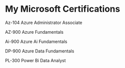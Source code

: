 # My Microsoft Certifications

Az-104 Azure Administrator Associate

AZ-900 Azure Fundamentals

Ai-900 Azure Ai Fundamentals

DP-900 Azure Data Fundamentals

PL-300 Power Bi Data Analyst 
